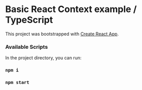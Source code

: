 # Basic React Context example / TypeScript

This project was bootstrapped with [Create React App](https://github.com/facebook/create-react-app).

### Available Scripts

In the project directory, you can run:

### `npm i`

### `npm start`
